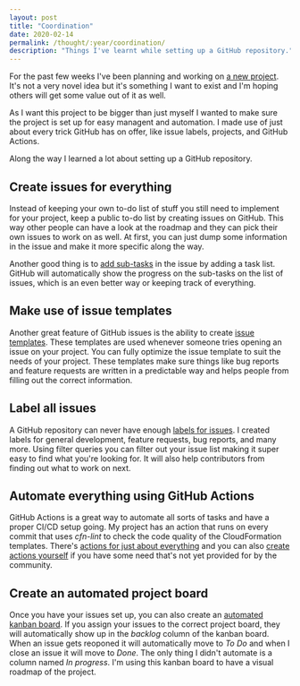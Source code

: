 ```yaml
---
layout: post
title: "Coordination"
date: 2020-02-14
permalink: /thought/:year/coordination/
description: "Things I've learnt while setting up a GitHub repository."
---
```


For the past few weeks I've been planning and working on [a new project](https://github.com/mijndert/cloudformation). It's not a very novel idea but it's something I want to exist and I'm hoping others will get some value out of it as well.

As I want this project to be bigger than just myself I wanted to make sure the project is set up for easy managent and automation. I made use of just about every trick GitHub has on offer, like issue labels, projects, and GitHub Actions.

Along the way I learned a lot about setting up a GitHub repository.

## Create issues for everything

Instead of keeping your own to-do list of stuff you still need to implement for your project, keep a public to-do list by creating issues on GitHub. This way other people can have a look at the roadmap and they can pick their own issues to work on as well. At first, you can just dump some information in the issue and make it more specific along the way.

Another good thing is to [add sub-tasks](https://github.blog/2013-01-09-task-lists-in-gfm-issues-pulls-comments/) in the issue by adding a task list. GitHub will automatically show the progress on the sub-tasks on the list of issues, which is an even better way or keeping track of everything.

## Make use of issue templates

Another great feature of GitHub issues is the ability to create [issue templates](https://help.github.com/en/github/building-a-strong-community/configuring-issue-templates-for-your-repository). These templates are used whenever someone tries opening an issue on your project. You can fully optimize the issue template to suit the needs of your project. These templates make sure things like bug reports and feature requests are written in a predictable way and helps people from filling out the correct information.

## Label all issues

A GitHub repository can never have enough [labels for issues](https://help.github.com/en/github/managing-your-work-on-github/about-labels). I created labels for general development, feature requests, bug reports, and many more. Using filter queries you can filter out your issue list making it super easy to find what you're looking for. It will also help contributors from finding out what to work on next.

## Automate everything using GitHub Actions

GitHub Actions is a great way to automate all sorts of tasks and have a proper CI/CD setup going. My project has an action that runs on every commit that uses _cfn-lint_ to check the code quality of the CloudFormation templates. There's [actions for just about everything](https://github.com/marketplace?type=actions) and you can also [create actions yourself](https://help.github.com/en/actions) if you have some need that's not yet provided for by the community.

## Create an automated project board

Once you have your issues set up, you can also create an [automated kanban board](https://help.github.com/en/github/managing-your-work-on-github/about-project-boards). If you assign your issues to the correct project board, they will automatically show up in the _backlog_ column of the kanban board. When an issue gets reoponed it will automatically move to _To Do_ and when I close an issue it will move to _Done_. The only thing I didn't automate is a column named _In progress_. I'm using this kanban board to have a visual roadmap of the project.
